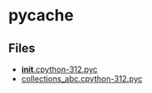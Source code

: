 # __pycache__

## Files

- [__init__.cpython-312.pyc](__init__.cpython-312.pyc)
- [collections_abc.cpython-312.pyc](collections_abc.cpython-312.pyc)
